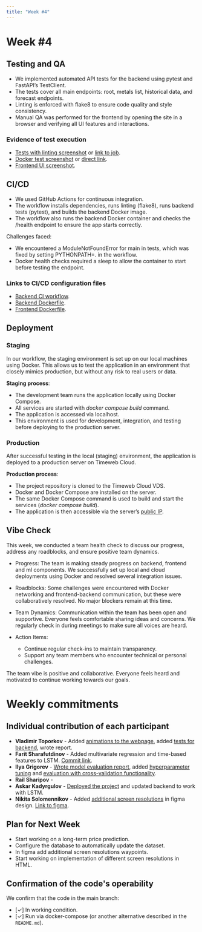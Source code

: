```yaml
---
title: "Week #4"
---
```


# **Week #4**

## Testing and QA

- We implemented automated API tests for the backend using pytest and FastAPI’s TestClient.
- The tests cover all main endpoints: root, metals list, historical data, and forecast endpoints.
- Linting is enforced with flake8 to ensure code quality and style consistency.
- Manual QA was performed for the frontend by opening the site in a browser and verifying all UI features and interactions.

### Evidence of test execution

- [Tests with linting screenshot](https://raw.githubusercontent.com/IU-Capstone-Project-2025/Metalytics/refs/heads/main/Assets/backend-test.png) or [link to job](https://github.com/IU-Capstone-Project-2025/Metalytics/actions/runs/16028126489/job/45221300532).
- [Docker test screenshot](https://raw.githubusercontent.com/IU-Capstone-Project-2025/Metalytics/refs/heads/main/Assets/docker-test.png) or [direct link](https://github.com/IU-Capstone-Project-2025/Metalytics/actions/runs/16028126489/job/45221300559).
- [Frontend UI screenshot](https://raw.githubusercontent.com/IU-Capstone-Project-2025/Metalytics/refs/heads/main/Assets/front-test.png).

## CI/CD

- We used GitHub Actions for continuous integration.
- The workflow installs dependencies, runs linting (flake8), runs backend tests (pytest), and builds the backend Docker image.
- The workflow also runs the backend Docker container and checks the /health endpoint to ensure the app starts correctly.

Challenges faced:
- We encountered a ModuleNotFoundError for main in tests, which was fixed by setting PYTHONPATH=. in the workflow.
- Docker health checks required a sleep to allow the container to start before testing the endpoint.

### Links to CI/CD configuration files

- [Backend CI workflow](https://github.com/IU-Capstone-Project-2025/Metalytics/blob/main/.github/workflows/ci.yml).
- [Backend Dockerfile](https://github.com/IU-Capstone-Project-2025/Metalytics/blob/main/backend/Dockerfile).
- [Frontend Dockerfile](https://github.com/IU-Capstone-Project-2025/Metalytics/blob/main/frontend/Dockerfile).

## Deployment

### Staging

In our workflow, the staging environment is set up on our local machines using Docker. This allows us to test the application in an environment that closely mimics production, but without any risk to real users or data.


**Staging process**:
- The development team runs the application locally using Docker Compose.
- All services are started with *docker compose build* command.
- The application is accessed via localhost.
- This environment is used for development, integration, and testing before deploying to the production server.

### Production

After successful testing in the local (staging) environment, the application is deployed to a production server on Timeweb Cloud.

**Production process**:
- The project repository is cloned to the Timeweb Cloud VDS.
- Docker and Docker Compose are installed on the server.
- The same Docker Compose command is used to build and start the services (*docker compose build*).
- The application is then accessible via the server’s [public IP](http://89.223.121.67:3000/).

## Vibe Check

This week, we conducted a team health check to discuss our progress, address any roadblocks, and ensure positive team dynamics.

- Progress:
The team is making steady progress on backend, frontend and ml components. We successfully set up local and cloud deployments using Docker and resolved several integration issues.

- Roadblocks:
Some challenges were encountered with Docker networking and frontend-backend communication, but these were collaboratively resolved. No major blockers remain at this time.

- Team Dynamics:
Communication within the team has been open and supportive. Everyone feels comfortable sharing ideas and concerns. We regularly check in during meetings to make sure all voices are heard.


- Action Items:
   * Continue regular check-ins to maintain transparency.
   * Support any team members who encounter technical or personal challenges.
 
The team vibe is positive and collaborative. Everyone feels heard and motivated to continue working towards our goals.

# Weekly commitments

## Individual contribution of each participant

- **Vladimir Toporkov** - Added [animations to the webpage](https://github.com/IU-Capstone-Project-2025/Metalytics/commit/0e8d990952db8ab85a38941f7d96954413e731d0), added [tests for backend](https://github.com/IU-Capstone-Project-2025/Metalytics/tree/936dc038116398eea63810f5e6ceaa0e500dba04), wrote report.
- **Farit Sharafutdinov** -  Added multivariate regression and time-based features to LSTM. [Commit link](https://github.com/IU-Capstone-Project-2025/Metalytics/blob/0814ab63b24b23ce95055ed8b84202a9e9b3913e/ml/forecasting_models.py).
- **Ilya Grigorev** - [Wrote model evaluation report](https://github.com/IU-Capstone-Project-2025/Metalytics/blob/6311a671ca1baf7a37ca58a880782bee760606d8/ml/reports/Model_Evaluation_Report.pdf), added [hyperparameter tuning](https://github.com/IU-Capstone-Project-2025/Metalytics/blob/9000cfe3991593ddfb8077ce4da19e382a90f8c5/ml/tuning_models.py) and [evaluation with cross-validation functionality](https://github.com/IU-Capstone-Project-2025/Metalytics/tree/e90667180f4b1d7ad7bc7040fbdf19027a076d38/ml).
- **Rail Sharipov** - 
- **Askar Kadyrgulov** - [Deployed the project](http://89.223.121.67:3000/) and updated backend to work with LSTM.
-  **Nikita Solomennikov** - Added [additional screen resolutions](https://github.com/IU-Capstone-Project-2025/Metalytics/blob/6fd29df97c1c60fdd5f093f375d784f1981ff2b3/Assets/Metalytics.fig) in figma design. [Link to figma](https://www.figma.com/design/oqrwNbnmT7rRQNl58pdCmO/Metalytics?node-id=0-1&p=f&t=MYuHCdiiNLfEbW31-0).

## Plan for Next Week

- Start working on a long-term price prediction.
- Configure the database to automatically update the dataset.
- In figma add additional screen resolutions waypoints.
- Start working on implementation of different screen resolutions in HTML.

## Confirmation of the code's operability

We confirm that the code in the main branch:
- [✓] In working condition.
- [✓] Run via docker-compose (or another alternative described in the `README.md`).
